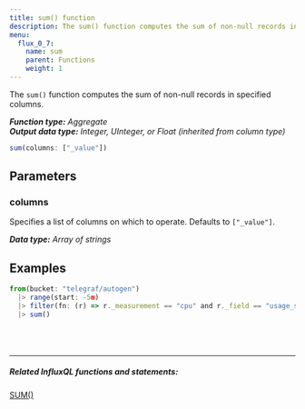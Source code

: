 ```yaml
---
title: sum() function
description: The sum() function computes the sum of non-null records in specified columns.
menu:
  flux_0_7:
    name: sum
    parent: Functions
    weight: 1
---
```


The `sum()` function computes the sum of non-null records in specified columns.

_**Function type:** Aggregate_  
_**Output data type:** Integer, UInteger, or Float (inherited from column type)_

```js
sum(columns: ["_value"])
```

## Parameters

### columns
Specifies a list of columns on which to operate.
Defaults to `["_value"]`.

_**Data type:** Array of strings_

## Examples
```js
from(bucket: "telegraf/autogen")
  |> range(start: -5m)
  |> filter(fn: (r) => r._measurement == "cpu" and r._field == "usage_system")
  |> sum()
```

<hr style="margin-top:4rem"/>

##### Related InfluxQL functions and statements:
[SUM()](/influxdb/latest/query_language/functions/#sum)  
